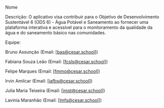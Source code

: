 Nome

Descrição: 
O aplicativo visa contribuir para o Objetivo de Desenvolvimento Sustentável 6 (ODS 6) - Água Potável e Saneamento ao fornecer uma plataforma interativa e acessível para o monitoramento da qualidade da água e do saneamento básico nas comunidades.

Equipe:

Bruno Assunção
(Email: [bas@cesar.school])

Fabiana Souza Leão
(Email: [fcsls@cesar.school])

Felipe Marques
(Email: [fmmo@cesar.school])

Irvin Amilcar
(Email: [iafbs@cesar.school])

Julia Maria Teixeira
(Email: [jmst@cesar.school])

Lavinia Maranhão
(Email: [lmfs@cesar.school])
